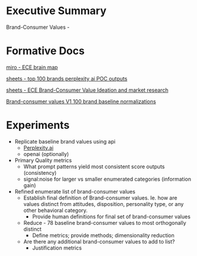 # Executive Summary

Brand-Consumer Values - 

# Formative Docs

[miro - ECE brain map](https://miro.com/app/board/uXjVPFvXr-k=/)

[sheets - top 100 brands perplexity ai POC outputs](https://docs.google.com/spreadsheets/d/1-8vI0MoZkyJOJqVPhtkpohQYYkCYAkO8eySvmZSD3f4/edit?gid=570080547#gid=570080547)

[sheets - ECE Brand-Consumer Value Ideation and market research](https://docs.google.com/spreadsheets/d/1vkzjkg3xTGsAs5So0VEh-UUNC95M3Di7POYVqnMGJUI/edit?gid=0#gid=0)

[Brand-consumer values V1 100 brand baseline normalizations](https://docs.google.com/spreadsheets/d/1es-IOsWl3-Ke1RkKURQ9lvxFL4AInL1TzzlRK1ngT24/edit?gid=1750018175#gid=1750018175)

# Experiments

- Replicate baseline brand values using api
  - [Perplexity.ai](Perplexity.ai)
  - openai (optionally)
- Primary Quality metrics
  - What prompt patterns yield most consistent score outputs (consistency)
  - signal:noise for larger vs smaller enumerated categories (information gain)
- Refined enumerate list of brand-consumer values
  - Establish final definition of Brand-consumer values. Ie. how are values distinct from attitudes, disposition, personality type, or any other behavioral category.
    - Provide human definitions for final set of brand-consumer values
  - Reduce - 78 baseline brand-consumer values to most orthogonally distinct
    - Define metrics; provide methods; dimensionality reduction
  - Are there any additional brand-consumer values to add to list?
    - Justification metrics